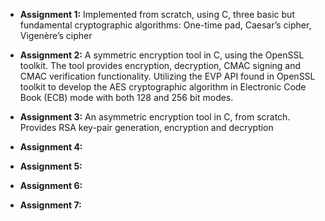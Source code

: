 + **Assignment 1:** Ιmplemented from scratch, using C, three basic but fundamental cryptographic algorithms: One-time pad, 
                    Caesar’s cipher, Vigenère’s cipher

+ **Assignment 2:** A symmetric encryption tool in C, using the OpenSSL toolkit. The tool provides encryption, decryption,
                    CMAC signing and CMAC verification functionality. Utilizing the EVP API found in OpenSSL toolkit to
                    develop the AES cryptographic algorithm in Electronic Code Book (ECB) mode with both 128 and 256 bit modes.


+ **Assignment 3:** An asymmetric encryption tool in C, from scratch. Provides RSA key-pair generation, encryption and decryption  

+ **Assignment 4:**

+ **Assignment 5:**

+ **Assignment 6:**

+ **Assignment 7:**
